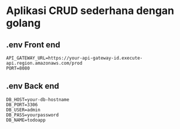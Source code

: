 # Aplikasi CRUD sederhana dengan golang

## .env Front end
```
API_GATEWAY_URL=https://your-api-gateway-id.execute-api.region.amazonaws.com/prod
PORT=8080
```

## .env Back end
```
DB_HOST=your-db-hostname
DB_PORT=3306
DB_USER=admin
DB_PASS=yourpassword
DB_NAME=todoapp
```
